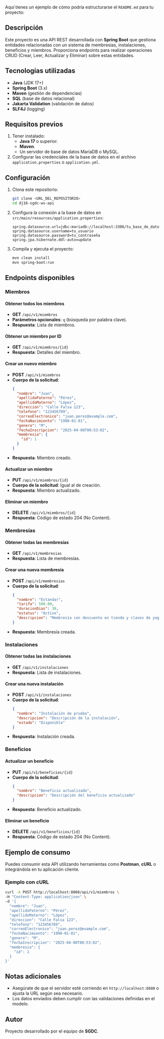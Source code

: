 Aquí tienes un ejemplo de cómo podría estructurarse el `README.md` para tu proyecto:

## Descripción
Este proyecto es una API REST desarrollada con **Spring Boot** que gestiona entidades relacionadas con un sistema de membresías, instalaciones, beneficios y miembros. Proporciona endpoints para realizar operaciones CRUD (Crear, Leer, Actualizar y Eliminar) sobre estas entidades.

## Tecnologías utilizadas
- **Java** (JDK 17+)
- **Spring Boot** (3.x)
- **Maven** (gestión de dependencias)
- **SQL** (base de datos relacional)
- **Jakarta Validation** (validación de datos)
- **SLF4J** (logging)

## Requisitos previos
1. Tener instalado:
   - **Java 17** o superior.
   - **Maven**.
   - Un servidor de base de datos MariaDB o MySQL.
2. Configurar las credenciales de la base de datos en el archivo `application.properties` o `application.yml`.

## Configuración
1. Clona este repositorio:
   ```bash
   git clone <URL_DEL_REPOSITORIO>
   cd dj16-sgdc-ws-api
   ```
2. Configura la conexión a la base de datos en `src/main/resources/application.properties`:
   ```properties
   spring.datasource.url=jdbc:mariadb://localhost:3306/tu_base_de_datos
   spring.datasource.username=tu_usuario
   spring.datasource.password=tu_contraseña
   spring.jpa.hibernate.ddl-auto=update
   ```
3. Compila y ejecuta el proyecto:
   ```bash
   mvn clean install
   mvn spring-boot:run
   ```

## Endpoints disponibles
### Miembros
#### Obtener todos los miembros
- **GET** `/api/v1/miembros`
- **Parámetros opcionales**: `q` (búsqueda por palabra clave).
- **Respuesta**: Lista de miembros.

#### Obtener un miembro por ID
- **GET** `/api/v1/miembros/{id}`
- **Respuesta**: Detalles del miembro.

#### Crear un nuevo miembro
- **POST** `/api/v1/miembros`
- **Cuerpo de la solicitud**:
  ```json
  {
    "nombre": "Juan",
    "apellidoPaterno": "Pérez",
    "apellidoMaterno": "López",
    "direccion": "Calle Falsa 123",
    "telefono": "123456789",
    "correoElectronico": "juan.perez@example.com",
    "fechaNacimiento": "1990-01-01",
    "genero": "M",
    "fechaInscripcion": "2025-04-08T00:53:02",
    "membresia": {
      "id": 1
    }
  }
  ```
- **Respuesta**: Miembro creado.

#### Actualizar un miembro
- **PUT** `/api/v1/miembros/{id}`
- **Cuerpo de la solicitud**: Igual al de creación.
- **Respuesta**: Miembro actualizado.

#### Eliminar un miembro
- **DELETE** `/api/v1/miembros/{id}`
- **Respuesta**: Código de estado 204 (No Content).

### Membresías
#### Obtener todas las membresías
- **GET** `/api/v1/membresias`
- **Respuesta**: Lista de membresías.

#### Crear una nueva membresía
- **POST** `/api/v1/membresias`
- **Cuerpo de la solicitud**:
  ```json
  {
    "nombre": "Estandar",
    "tarifa": 500.00,
    "duracionDias": 30,
    "estatus": "Activo",
    "descripcion": "Membresía con descuento en tienda y clases de yoga"
  }
  ```
- **Respuesta**: Membresía creada.

### Instalaciones
#### Obtener todas las instalaciones
- **GET** `/api/v1/instalaciones`
- **Respuesta**: Lista de instalaciones.

#### Crear una nueva instalación
- **POST** `/api/v1/instalaciones`
- **Cuerpo de la solicitud**:
  ```json
  {
    "nombre": "Instalación de prueba",
    "descripcion": "Descripción de la instalación",
    "estado": "Disponible"
  }
  ```
- **Respuesta**: Instalación creada.

### Beneficios
#### Actualizar un beneficio
- **PUT** `/api/v1/beneficios/{id}`
- **Cuerpo de la solicitud**:
  ```json
  {
    "nombre": "Beneficio actualizado",
    "descripcion": "Descripción del beneficio actualizado"
  }
  ```
- **Respuesta**: Beneficio actualizado.

#### Eliminar un beneficio
- **DELETE** `/api/v1/beneficios/{id}`
- **Respuesta**: Código de estado 204 (No Content).

## Ejemplo de consumo
Puedes consumir esta API utilizando herramientas como **Postman**, **cURL** o integrándola en tu aplicación cliente.

### Ejemplo con cURL
```bash
curl -X POST http://localhost:8080/api/v1/miembros \
-H "Content-Type: application/json" \
-d '{
  "nombre": "Juan",
  "apellidoPaterno": "Pérez",
  "apellidoMaterno": "López",
  "direccion": "Calle Falsa 123",
  "telefono": "123456789",
  "correoElectronico": "juan.perez@example.com",
  "fechaNacimiento": "1990-01-01",
  "genero": "M",
  "fechaInscripcion": "2025-04-08T00:53:02",
  "membresia": {
    "id": 1
  }
}'
```

## Notas adicionales
- Asegúrate de que el servidor esté corriendo en `http://localhost:8080` o ajusta la URL según sea necesario.
- Los datos enviados deben cumplir con las validaciones definidas en el modelo.

## Autor
Proyecto desarrollado por el equipo de **SGDC**.
```